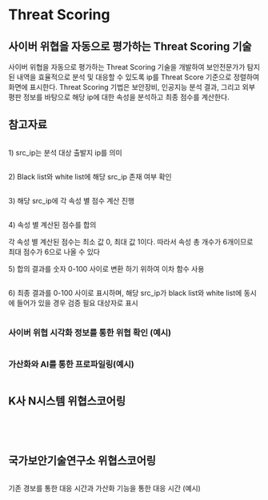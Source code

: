 # Threat Scoring

## 사이버 위협을 자동으로 평가하는 Threat Scoring 기술

사이버 위협을 자동으로 평가하는 Threat Scoring 기술을 개발하여 보안전문가가 탐지된 내역을 효율적으로 분석 및 대응할 수 있도록 ip를 Threat Score 기준으로 정렬하여 화면에 표시한다. Threat Scoring 기법은 보안장비, 인공지능 분석 결과, 그리고 외부 평판 정보를 바탕으로 해당 ip에 대한 속성을 분석하고 최종 점수를 계산한다.



## 참고자료

<figure><img src="../../.gitbook/assets/image (47).png" alt=""><figcaption></figcaption></figure>

1\) src\_ip는 분석 대상 출발지 ip를 의미&#x20;

<figure><img src="../../.gitbook/assets/image (48).png" alt=""><figcaption></figcaption></figure>

2\) Black list와 white list에 해당 src\_ip 존재 여부 확인&#x20;

<figure><img src="../../.gitbook/assets/image (49).png" alt=""><figcaption></figcaption></figure>

3\) 해당 src\_ip에 각 속성 별 점수 계산 진행&#x20;

<figure><img src="../../.gitbook/assets/image (50).png" alt=""><figcaption></figcaption></figure>

4\) 속성 별 계산된 점수를 합의&#x20;

각 속성 별 계산된 점수는 최소 값 0, 최대 값 1이다. 따라서 속성 총 개수가 6개이므로 최대 점수가 6으로 나올 수 있다

5\) 합의 결과를 숫자 0-100 사이로 변환 하기 위하여 이차 함수 사용&#x20;

<figure><img src="../../.gitbook/assets/image (51).png" alt=""><figcaption></figcaption></figure>

6\) 최종 결과를 0-100 사이로 표시하며, 해당 src\_ip가 black list와 white list에 동시에 들어가 있을 경우 검증 필요 대상자로 표시

<figure><img src="../../.gitbook/assets/image (52).png" alt=""><figcaption></figcaption></figure>

### 사이버 위협 시각화 정보를 통한 위협 확인 (예시)

<figure><img src="../../.gitbook/assets/image (62).png" alt=""><figcaption></figcaption></figure>

### 가산화와 AI를 통한 프로파일링(예시)

<figure><img src="../../.gitbook/assets/image (63).png" alt=""><figcaption></figcaption></figure>



## K사 N시스템 위협스코어링&#x20;

<figure><img src="../../.gitbook/assets/image (53).png" alt=""><figcaption></figcaption></figure>

<figure><img src="../../.gitbook/assets/image (54).png" alt=""><figcaption></figcaption></figure>

<figure><img src="../../.gitbook/assets/image (55).png" alt=""><figcaption></figcaption></figure>

<figure><img src="../../.gitbook/assets/image (56).png" alt=""><figcaption></figcaption></figure>



## 국가보안기술연구소 위협스코어링



<figure><img src="../../.gitbook/assets/image (61).png" alt=""><figcaption></figcaption></figure>

기존 경보를 통한 대응 시간과 가산화 기능을 통한 대응 시간 (예시)

<figure><img src="../../.gitbook/assets/image (64).png" alt=""><figcaption></figcaption></figure>



<figure><img src="../../.gitbook/assets/image (57).png" alt=""><figcaption></figcaption></figure>

<figure><img src="../../.gitbook/assets/image (58).png" alt=""><figcaption></figcaption></figure>



<figure><img src="../../.gitbook/assets/image (59).png" alt=""><figcaption></figcaption></figure>

<figure><img src="../../.gitbook/assets/image (60).png" alt=""><figcaption></figcaption></figure>
